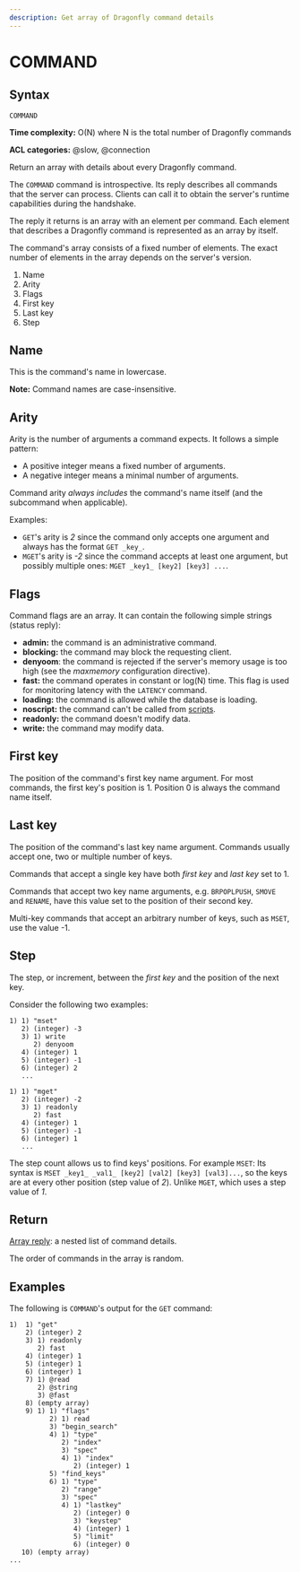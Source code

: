```yaml
---
description: Get array of Dragonfly command details
---
```


# COMMAND

## Syntax

    COMMAND 

**Time complexity:** O(N) where N is the total number of Dragonfly commands

**ACL categories:** @slow, @connection

Return an array with details about every Dragonfly command.

The `COMMAND` command is introspective.
Its reply describes all commands that the server can process.
Clients can call it to obtain the server's runtime capabilities during the handshake.

The reply it returns is an array with an element per command.
Each element that describes a Dragonfly command is represented as an array by itself.

The command's array consists of a fixed number of elements.
The exact number of elements in the array depends on the server's version.

1. Name
2. Arity
3. Flags
4. First key
5. Last key
6. Step

## Name

This is the command's name in lowercase.

**Note:**
Command names are case-insensitive.

## Arity

Arity is the number of arguments a command expects.
It follows a simple pattern:

* A positive integer means a fixed number of arguments.
* A negative integer means a minimal number of arguments.

Command arity _always includes_ the command's name itself (and the subcommand when applicable).

Examples:

* `GET`'s arity is _2_ since the command only accepts one argument and always has the format `GET _key_`.
* `MGET`'s arity is _-2_ since the command accepts at least one argument, but possibly multiple ones: `MGET _key1_ [key2] [key3] ...`.

## Flags

Command flags are an array. It can contain the following simple strings (status reply):

* **admin:** the command is an administrative command.
* **blocking:** the command may block the requesting client.
* **denyoom**: the command is rejected if the server's memory usage is too high (see the _maxmemory_ configuration directive).
* **fast:** the command operates in constant or log(N) time.
  This flag is used for monitoring latency with the `LATENCY` command.
* **loading:** the command is allowed while the database is loading.
* **noscript:** the command can't be called from [scripts](https://redis.io/topics/eval-intro).
* **readonly:** the command doesn't modify data.
* **write:** the command may modify data.

## First key

The position of the command's first key name argument.
For most commands, the first key's position is 1.
Position 0 is always the command name itself.

## Last key

The position of the command's last key name argument.
Commands usually accept one, two or multiple number of keys.

Commands that accept a single key have both _first key_ and _last key_ set to 1.

Commands that accept two key name arguments, e.g. `BRPOPLPUSH`, `SMOVE` and `RENAME`, have this value set to the position of their second key.

Multi-key commands that accept an arbitrary number of keys, such as `MSET`, use the value -1.

## Step

The step, or increment, between the _first key_ and the position of the next key.

Consider the following two examples:

```
1) 1) "mset"
   2) (integer) -3
   3) 1) write
      2) denyoom
   4) (integer) 1
   5) (integer) -1
   6) (integer) 2
   ...
```

```
1) 1) "mget"
   2) (integer) -2
   3) 1) readonly
      2) fast
   4) (integer) 1
   5) (integer) -1
   6) (integer) 1
   ...
```

The step count allows us to find keys' positions. 
For example `MSET`: Its syntax is `MSET _key1_ _val1_ [key2] [val2] [key3] [val3]...`, so the keys are at every other position (step value of _2_).
Unlike `MGET`, which uses a step value of _1_.

## Return

[Array reply](https://redis.io/docs/reference/protocol-spec#resp-arrays): a nested list of command details.

The order of commands in the array is random.

## Examples

The following is `COMMAND`'s output for the `GET` command:

```
1)  1) "get"
    2) (integer) 2
    3) 1) readonly
       2) fast
    4) (integer) 1
    5) (integer) 1
    6) (integer) 1
    7) 1) @read
       2) @string
       3) @fast
    8) (empty array)
    9) 1) 1) "flags"
          2) 1) read
          3) "begin_search"
          4) 1) "type"
             2) "index"
             3) "spec"
             4) 1) "index"
                2) (integer) 1
          5) "find_keys"
          6) 1) "type"
             2) "range"
             3) "spec"
             4) 1) "lastkey"
                2) (integer) 0
                3) "keystep"
                4) (integer) 1
                5) "limit"
                6) (integer) 0
   10) (empty array)
...
```
